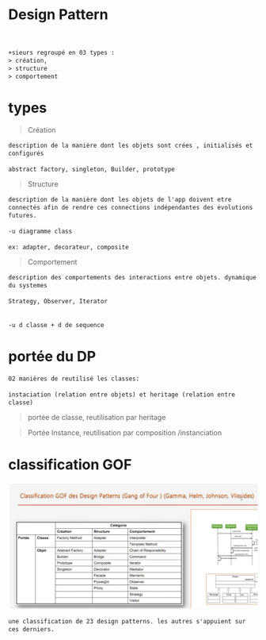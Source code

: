 # Design Pattern

```


+sieurs regroupé en 03 types :
> création,
> structure
> comportement

```
# types

> Création

```
description de la manière dont les objets sont crées , initialisés et configurés

abstract factory, singleton, Builder, prototype

```


> Structure

```
description de la manière dont les objets de l'app doivent etre connectés afin de rendre ces connections indépendantes des evolutions futures.

-u diagramme class

ex: adapter, decorateur, composite

```

> Comportement

```
description des comportements des interactions entre objets. dynamique du systemes

Strategy, Observer, Iterator


-u d classe + d de sequence

```

# portée du DP

```
02 manières de reutilisé les classes:

instaciation (relation entre objets) et heritage (relation entre classe)

```

> portée de classe, reutilisation par heritage


> Portée Instance, reutilisation par composition /instanciation

# classification GOF

<p align="center">
    <img src="./imgs/1.png">
</p>

```
une classification de 23 design patterns. les autres s'appuient sur ces derniers.

```